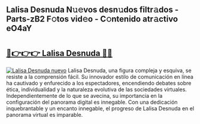 ## Lalisa Desnuda N𝚞𝚎vos desn𝚞dos filtr𝚊dos - Parts-zB2 F𝚘tos vid𝚎o - C𝚘ntenido atr𝚊ctivo eO4aY

# <h2><a href="http://mbc8ih8.tromn.icu/?c=Lalisa+Desnuda">🔗👉👉👉 Lalisa Desnuda 🔗🔗</a></h2>

[![Lalisa Desnuda nuevo](https://i.imgur.com/pEAQMta.gif)](http://mbc8ih8.tromn.icu/?c=Lalisa+Desnuda)
Lalisa Desnuda, una figura compleja y esquiva, se resiste a la comprensión fácil. Su innovador estilo de comunicación en línea ha cautivado y enfurecido a los espectadores, encendiendo debates sobre ética, individualidad y la naturaleza evolutiva de las sociedades virtuales. Independientemente de lo que se avecina, su importancia en la configuración del panorama digital es innegable. Con una dedicación inquebrantable y un encanto innegable, el progreso de Lalisa Desnuda en el panorama virtual es imparable.
